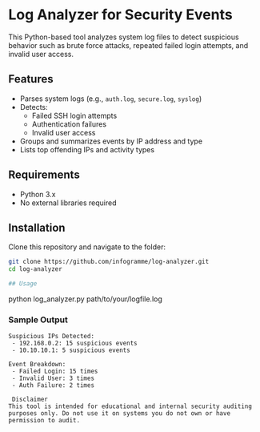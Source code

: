 
# Log Analyzer for Security Events
This Python-based tool analyzes system log files to detect suspicious behavior such as brute force attacks, repeated failed login attempts, and invalid user access.

##  Features
- Parses system logs (e.g., `auth.log`, `secure.log`, `syslog`)
- Detects:
  - Failed SSH login attempts
  - Authentication failures
  - Invalid user access
- Groups and summarizes events by IP address and type
- Lists top offending IPs and activity types

##  Requirements
- Python 3.x
- No external libraries required

##  Installation
Clone this repository and navigate to the folder:
```bash
git clone https://github.com/infogramme/log-analyzer.git
cd log-analyzer

## Usage
```
python log_analyzer.py path/to/your/logfile.log

### Sample Output
```
Suspicious IPs Detected:
 - 192.168.0.2: 15 suspicious events
 - 10.10.10.1: 5 suspicious events

Event Breakdown:
 - Failed Login: 15 times
 - Invalid User: 3 times
 - Auth Failure: 2 times

 Disclaimer
This tool is intended for educational and internal security auditing purposes only. Do not use it on systems you do not own or have permission to audit.
